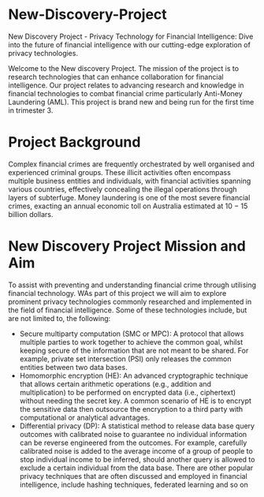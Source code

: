 # New-Discovery-Project
New Discovery Project - Privacy Technology for Financial Intelligence: Dive into the future of financial intelligence with our cutting-edge exploration of privacy technologies.

Welcome to the New discovery Project. The mission of the project is to research technologies that can enhance collaboration for financial intelligence. Our project relates to advancing research and knowledge in financial technologies to combat financial crime particularly Anti-Money Laundering (AML). This project is brand new and being run for the first time in trimester 3.

# Project Background
Complex financial crimes are frequently orchestrated by well organised and experienced criminal groups. 
These illicit activities often encompass multiple business entities and individuals, with financial activities 
spanning various countries, effectively concealing the illegal operations through layers of subterfuge. 
Money laundering is one of the most severe financial crimes, exacting an annual economic toll on Australia 
estimated at 10 − 15 billion dollars.


# New Discovery Project Mission and Aim 
To assist with preventing and understanding financial crime through utilising financial technology. WAs part of this project we will aim to explore prominent privacy technologies commonly researched and implemented in the field of financial intelligence. Some of these technologies include, but are not limited to, the following:

- Secure multiparty computation (SMC or MPC): A protocol that allows multiple parties to work 
together to achieve the common goal, whilst keeping secure of the information that are not meant 
to be shared. For example, private set intersection (PSI) only releases the common entities between 
two data bases.
- Homomorphic encryption (HE): An advanced cryptographic technique that allows certain 
arithmetic operations (e.g., addition and multiplication) to be performed on encrypted data (i.e., 
ciphertext) without needing the secret key. A common scenario of HE is to encrypt the sensitive 
data then outsource the encryption to a third party with computational or analytical advantages.
- Differential privacy (DP): A statistical method to release data base query outcomes with calibrated 
noise to guarantee no individual information can be reverse engineered from the outcomes. For 
example, carefully calibrated noise is added to the average income of a group of people to stop 
individual income to be inferred, should another query is allowed to exclude a certain individual 
from the data base.
There are other popular privacy techniques that are often discussed and employed in financial intelligence, 
include hashing techniques, federated learning and so on
